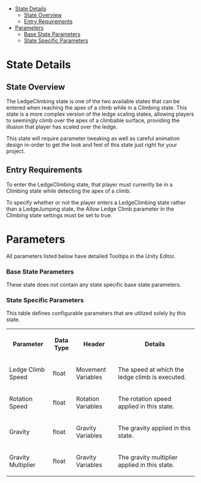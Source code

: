 *   [State Details](#LedgeClimbingState-StateDetails)
    *   [State Overview](#LedgeClimbingState-StateOverview)
    *   [Entry Requirements](#LedgeClimbingState-EntryRequirements)
*   [Parameters](#LedgeClimbingState-Parameters)
    *   [Base State Parameters](#LedgeClimbingState-BaseStateParameters)
    *   [State Specific Parameters](#LedgeClimbingState-StateSpecificParameters)

State Details
=============

State Overview
--------------

The LedgeClimbing state is one of the two available states that can be entered when reaching the apex of a climb while in a Climbing state. This state is a more complex version of the ledge scaling states, allowing players to seemingly climb over the apex of a climbable surface, providing the illusion that player has scaled over the ledge.

This state will require parameter tweaking as well as careful animation design in-order to get the look and feel of this state just right for your project.

Entry Requirements
------------------

To enter the LedgeClimbing state, that player must currently be in a Climbing state while detecting the apex of a climb.

To specify whether or not the player enters a LedgeClimbing state rather than a LedgeJumping state, the Allow Ledge Climb parameter in the Climbing state settings must be set to true.

Parameters
==========

All parameters listed below have detailed Tooltips in the Unity Editor.

### Base State Parameters

These state does not contain any state specific base state parameters.

### State Specific Parameters

This table defines configurable parameters that are utilized solely by this state.

<table data-table-width="1382" data-layout="default" data-local-id="42844ded-fd04-45a2-9151-655070fb6892" class="confluenceTable"><colgroup><col style="width: 220.0px;"><col style="width: 100.0px;"><col style="width: 198.0px;"><col style="width: 864.0px;"></colgroup><tbody><tr><th class="confluenceTh"><p><strong>Parameter</strong></p></th><th class="confluenceTh"><p><strong>Data Type</strong></p></th><th class="confluenceTh"><p><strong>Header</strong></p></th><th class="confluenceTh"><p><strong>Details</strong></p></th></tr><tr><td class="confluenceTd"><p>Ledge Climb Speed</p></td><td class="confluenceTd"><p>float</p></td><td class="confluenceTd"><p>Movement Variables</p></td><td class="confluenceTd"><p>The speed at which the ledge climb is executed.</p></td></tr><tr><td class="confluenceTd"><p>Rotation Speed</p></td><td class="confluenceTd"><p>float</p></td><td class="confluenceTd"><p>Rotation Variables</p></td><td class="confluenceTd"><p>The rotation speed applied in this state.</p></td></tr><tr><td class="confluenceTd"><p>Gravity</p></td><td class="confluenceTd"><p>float</p></td><td class="confluenceTd"><p>Gravity Variables</p></td><td class="confluenceTd"><p>The gravity applied in this state.</p></td></tr><tr><td class="confluenceTd"><p>Gravity Multiplier</p></td><td class="confluenceTd"><p>float</p></td><td class="confluenceTd"><p>Gravity Variables</p></td><td class="confluenceTd"><p>The gravity multiplier applied in this state.</p></td></tr></tbody></table>